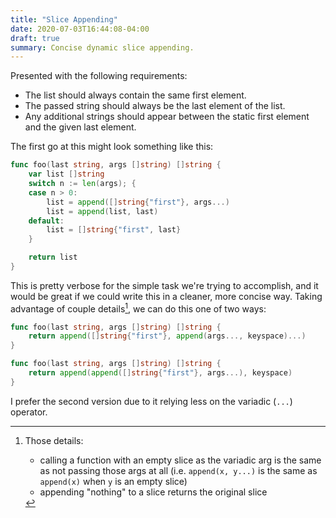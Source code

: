 ```yaml
---
title: "Slice Appending"
date: 2020-07-03T16:44:08-04:00
draft: true
summary: Concise dynamic slice appending.
---
```


Presented with the following requirements:
* The list should always contain the same first element.
* The passed string should always be the last element of the list.
* Any additional strings should appear between the static first element and the given last element.

The first go at this might look something like this:

```go
func foo(last string, args []string) []string {
    var list []string
    switch n := len(args); {
    case n > 0:
        list = append([]string{"first"}, args...)
        list = append(list, last)
    default:
        list = []string{"first", last}
    }

    return list
}
```

This is pretty verbose for the simple task we're trying to accomplish, and it would be great if we could
write this in a cleaner, more concise way. Taking advantage of couple details[^1], we can do this one of two ways:

```go
func foo(last string, args []string) []string {
    return append([]string{"first"}, append(args..., keyspace)...)
}
```

```go
func foo(last string, args []string) []string {
    return append(append([]string{"first"}, args...), keyspace)
}
```

I prefer the second version due to it relying less on the variadic (`...`) operator.

[^1]: Those details:
      * calling a function with an empty slice as the variadic arg is the same as not passing those args at all (i.e. `append(x, y...)` is the same as `append(x)` when `y` is an empty slice)
      * appending "nothing" to a slice returns the original slice

